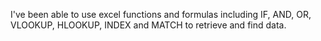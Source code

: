I've been able to use excel functions and formulas including IF, AND, OR, VLOOKUP, HLOOKUP, INDEX and MATCH to retrieve and find data.
